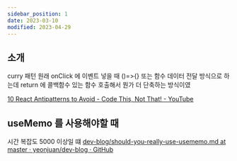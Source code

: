 ```yaml
---
sidebar_position: 1
date: 2023-03-10
modified: 2023-04-29
---
```


## 소개

curry 패턴
원래 onClick 에 이벤트 넣을 때 ()=>{} 또는 함수 데이터 전달 방식으로 하는데
return 에 콜백함수 있는 함수 호출해서 뭔가 더 단축하는 방식이였

[10 React Antipatterns to Avoid - Code This, Not That! - YouTube](https://youtu.be/b0IZo2Aho9Y?t=433)

## useMemo 를 사용해야할 때

시간 복잡도 5000 이상일 떄
[dev-blog/should-you-really-use-usememo.md at master · yeonjuan/dev-blog · GitHub](https://github.com/yeonjuan/dev-blog/blob/master/JavaScript/should-you-really-use-usememo)
